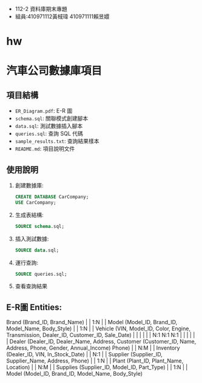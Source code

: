 * 112-2 資料庫期末專題
* 組員:410971112黃棫瑋 410971111賴昱嬛

# hw
# 汽車公司數據庫項目

## 項目結構
- `ER_Diagram.pdf`: E-R 圖
- `schema.sql`: 關聯模式創建腳本
- `data.sql`: 測試數據插入腳本
- `queries.sql`: 查詢 SQL 代碼
- `sample_results.txt`: 查詢結果樣本
- `README.md`: 項目說明文件

## 使用說明
1. 創建數據庫:
    ```sql
    CREATE DATABASE CarCompany;
    USE CarCompany;
    ```

2. 生成表結構:
    ```sql
    SOURCE schema.sql;
    ```

3. 插入測試數據:
    ```sql
    SOURCE data.sql;
    ```

4. 運行查詢:
    ```sql
    SOURCE queries.sql;
    ```

5. 查看查詢結果

E-R圖
Entities:
---------
Brand (Brand_ID, Brand_Name)
    |
    |
    1:N
    |
    |
Model (Model_ID, Brand_ID, Model_Name, Body_Style)
    |
    |
    1:N
    |
    |
Vehicle (VIN, Model_ID, Color, Engine, Transmission, Dealer_ID, Customer_ID, Sale_Date)
    |                                      |                    |
    |                                      |                    |
    N:1                                    N:1                  N:1
    |                                      |                    |
    |                                      |                    |
Dealer (Dealer_ID, Dealer_Name, Address,   Customer (Customer_ID, Name, Address, Phone, Gender, Annual_Income)
Phone)
    |
    |
    N:M
    |
    |
Inventory (Dealer_ID, VIN, In_Stock_Date)
    |
    |
    N:1
    |
    |
Supplier (Supplier_ID, Supplier_Name, Address, Phone)
    |
    |
    1:N
    |
    |
Plant (Plant_ID, Plant_Name, Location)
    |
    |
    N:M
    |
    |
Supplies (Supplier_ID, Model_ID, Part_Type)
    |
    |
    1:N
    |
    |
Model (Model_ID, Brand_ID, Model_Name, Body_Style)

